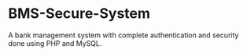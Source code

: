 # BMS-Secure-System
A bank management system with complete authentication and security done using PHP and MySQL.
